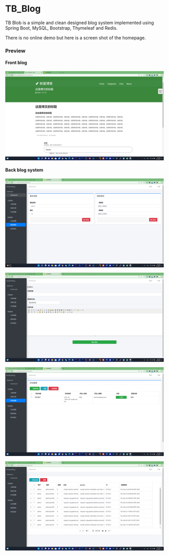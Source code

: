 # TB_Blog

TB Blob is a simple and clean designed blog system implemented using Spring Boot, MySQL, Bootstrap, Thymeleaf and Redis.

There is no online demo but here is a screen shot of the homepage.

### Preview
#### Front blog
![content](https://github.com/huangy23/TB_Blog/blob/master/png/b0.png)

#### Back blog system

![index](https://github.com/huangy23/TB_Blog/blob/master/png/b8.png)

![uploadarticle](https://github.com/huangy23/TB_Blog/blob/master/png/b5.png)

![commentcensor](https://github.com/huangy23/TB_Blog/blob/master/png/b6.png)

![syslog](https://github.com/huangy23/TB_Blog/blob/master/png/b7.png)
